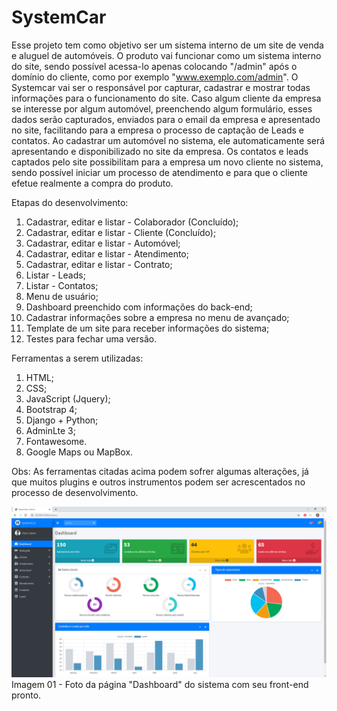 <h1>SystemCar</h1>

  Esse projeto tem como objetivo ser um sistema interno de um site de venda e aluguel de automóveis. O produto vai funcionar como um sistema interno do site, sendo possível acessa-lo apenas colocando "/admin" após o domínio do cliente, como por exemplo "www.exemplo.com/admin".
  O Systemcar vai ser o responsável por capturar, cadastrar e mostrar todas informações para o funcionamento do site. Caso algum cliente da empresa se interesse por algum automóvel, preenchendo algum formulário, esses dados serão capturados, enviados para o email da empresa e apresentado no site, facilitando para a empresa o processo de captação de Leads e contatos.
  Ao cadastrar um automóvel no sistema, ele automaticamente será apresentando e disponibilizado no site da empresa.
  Os contatos e leads captados pelo site possibilitam para a empresa um novo cliente no sistema, sendo possível iniciar um processo de atendimento e para que o cliente efetue realmente a compra do produto.

Etapas do desenvolvimento:</br>
1) Cadastrar, editar e listar - Colaborador (Concluído);</br>
2) Cadastrar, editar e listar - Cliente (Concluído);</br>
3) Cadastrar, editar e listar - Automóvel;</br>
4) Cadastrar, editar e listar - Atendimento;</br>
5) Cadastrar, editar e listar - Contrato;</br>
6) Listar - Leads;</br>
7) Listar - Contatos;</br>
8) Menu de usuário;</br>
9) Dashboard preenchido com informações do back-end;</br>
10) Cadastrar informações sobre a empresa no menu de avançado;</br>
11) Template de um site para receber informações do sistema;</br>
12) Testes para fechar uma versão.</br>

Ferramentas a serem utilizadas:
1) HTML;
2) CSS;
3) JavaScript (Jquery);
4) Bootstrap 4;
5) Django + Python;
6) AdminLte 3;
7) Fontawesome.
8) Google Maps ou MapBox.

Obs: As ferramentas citadas acima podem sofrer algumas alterações, já que muitos plugins e outros instrumentos podem ser acrescentados no processo de desenvolvimento.

![Image description](https://github.com/CalebePrates/systemcar/blob/master/prints/primeiroPrint.PNG)
Imagem 01 - Foto da página "Dashboard" do sistema com seu front-end pronto.
